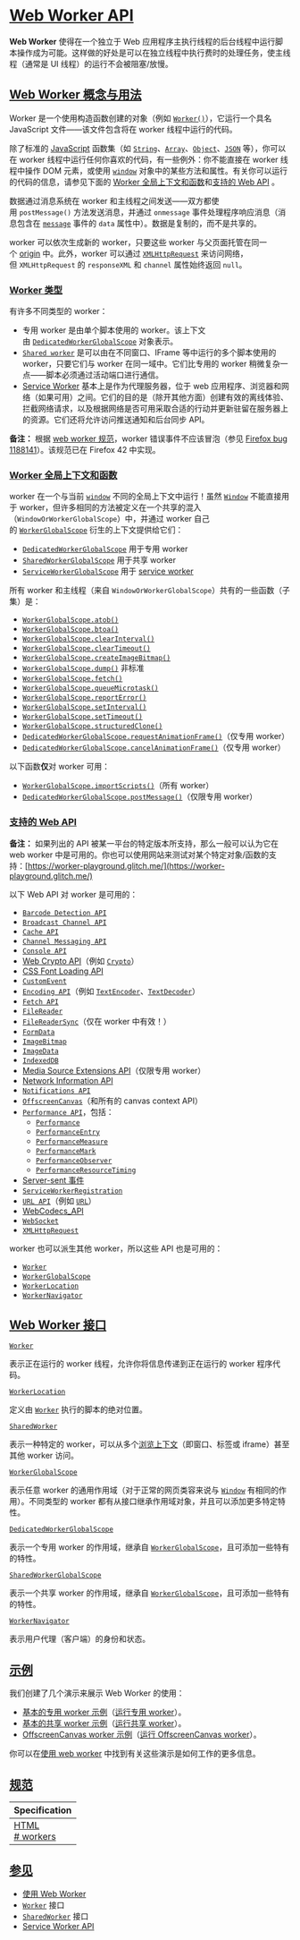 # [Web Worker API](https://developer.mozilla.org/zh-CN/docs/Web/API/Web_Workers_API)
**Web Worker** 使得在一个独立于 Web 应用程序主执行线程的后台线程中运行脚本操作成为可能。这样做的好处是可以在独立线程中执行费时的处理任务，使主线程（通常是 UI 线程）的运行不会被阻塞/放慢。

## [Web Worker 概念与用法](https://developer.mozilla.org/zh-CN/docs/Web/API/Web_Workers_API#web_worker_%E6%A6%82%E5%BF%B5%E4%B8%8E%E7%94%A8%E6%B3%95)

Worker 是一个使用构造函数创建的对象（例如 [`Worker()`](https://developer.mozilla.org/zh-CN/docs/Web/API/Worker/Worker "Worker()")），它运行一个具名 JavaScript 文件——该文件包含将在 worker 线程中运行的代码。

除了标准的 [JavaScript](https://developer.mozilla.org/zh-CN/docs/Web/JavaScript) 函数集（如 [`String`](https://developer.mozilla.org/zh-CN/docs/Web/JavaScript/Reference/Global_Objects/String)、[`Array`](https://developer.mozilla.org/zh-CN/docs/Web/JavaScript/Reference/Global_Objects/Array)、[`Object`](https://developer.mozilla.org/zh-CN/docs/Web/JavaScript/Reference/Global_Objects/Object)、[`JSON`](https://developer.mozilla.org/zh-CN/docs/Web/JavaScript/Reference/Global_Objects/JSON) 等），你可以在 worker 线程中运行任何你喜欢的代码，有一些例外：你不能直接在 worker 线程中操作 DOM 元素，或使用 [`window`](https://developer.mozilla.org/zh-CN/docs/Web/API/Window) 对象中的某些方法和属性。有关你可以运行的代码的信息，请参见下面的 [Worker 全局上下文和函数](https://developer.mozilla.org/zh-CN/docs/Web/API/Web_Workers_API#worker_%E5%85%A8%E5%B1%80%E4%B8%8A%E4%B8%8B%E6%96%87%E5%92%8C%E5%87%BD%E6%95%B0)和[支持的 Web API](https://developer.mozilla.org/zh-CN/docs/Web/API/Web_Workers_API#%E6%94%AF%E6%8C%81%E7%9A%84_web_api) 。

数据通过消息系统在 worker 和主线程之间发送——双方都使用 `postMessage()` 方法发送消息，并通过 `onmessage` 事件处理程序响应消息（消息包含在 [`message`](https://developer.mozilla.org/zh-CN/docs/Web/API/Worker/message_event "message") 事件的 `data` 属性中）。数据是复制的，而不是共享的。

worker 可以依次生成新的 worker，只要这些 worker 与父页面托管在同一个 [origin](https://developer.mozilla.org/zh-CN/docs/Glossary/Origin) 中。此外，worker 可以通过 [`XMLHttpRequest`](https://developer.mozilla.org/zh-CN/docs/Web/API/XMLHttpRequest) 来访问网络，但 `XMLHttpRequest` 的 `responseXML` 和 `channel` 属性始终返回 `null`。

### [Worker 类型](https://developer.mozilla.org/zh-CN/docs/Web/API/Web_Workers_API#worker_%E7%B1%BB%E5%9E%8B)

有许多不同类型的 worker：

- 专用 worker 是由单个脚本使用的 worker。该上下文由 [`DedicatedWorkerGlobalScope`](https://developer.mozilla.org/zh-CN/docs/Web/API/DedicatedWorkerGlobalScope) 对象表示。
- [`Shared worker`](https://developer.mozilla.org/zh-CN/docs/Web/API/SharedWorker "Shared worker") 是可以由在不同窗口、IFrame 等中运行的多个脚本使用的 worker，只要它们与 worker 在同一域中。它们比专用的 worker 稍微复杂一点——脚本必须通过活动端口进行通信。
- [Service Worker](https://developer.mozilla.org/zh-CN/docs/Web/API/Service_Worker_API) 基本上是作为代理服务器，位于 web 应用程序、浏览器和网络（如果可用）之间。它们的目的是（除开其他方面）创建有效的离线体验、拦截网络请求，以及根据网络是否可用采取合适的行动并更新驻留在服务器上的资源。它们还将允许访问推送通知和后台同步 API。

**备注：** 根据 [web worker 规范](https://html.spec.whatwg.org/multipage/workers.html#runtime-script-errors-2)，worker 错误事件不应该冒泡（参见 [Firefox bug 1188141](https://bugzil.la/1188141)）。该规范已在 Firefox 42 中实现。

### [Worker 全局上下文和函数](https://developer.mozilla.org/zh-CN/docs/Web/API/Web_Workers_API#worker_%E5%85%A8%E5%B1%80%E4%B8%8A%E4%B8%8B%E6%96%87%E5%92%8C%E5%87%BD%E6%95%B0)

worker 在一个与当前 [`window`](https://developer.mozilla.org/zh-CN/docs/Web/API/Window) 不同的全局上下文中运行！虽然 [`Window`](https://developer.mozilla.org/zh-CN/docs/Web/API/Window) 不能直接用于 worker，但许多相同的方法被定义在一个共享的混入（`WindowOrWorkerGlobalScope`）中，并通过 worker 自己的 [`WorkerGlobalScope`](https://developer.mozilla.org/en-US/docs/Web/API/WorkerGlobalScope) 衍生的上下文提供给它们：

- [`DedicatedWorkerGlobalScope`](https://developer.mozilla.org/zh-CN/docs/Web/API/DedicatedWorkerGlobalScope) 用于专用 worker
- [`SharedWorkerGlobalScope`](https://developer.mozilla.org/en-US/docs/Web/API/SharedWorkerGlobalScope) 用于共享 worker
- [`ServiceWorkerGlobalScope`](https://developer.mozilla.org/zh-CN/docs/Web/API/ServiceWorkerGlobalScope) 用于 [service worker](https://developer.mozilla.org/zh-CN/docs/Web/API/Service_Worker_API)

所有 worker 和主线程（来自 `WindowOrWorkerGlobalScope`）共有的一些函数（子集）是：

- [`WorkerGlobalScope.atob()`](https://developer.mozilla.org/zh-CN/docs/Web/API/WorkerGlobalScope/atob)
- [`WorkerGlobalScope.btoa()`](https://developer.mozilla.org/zh-CN/docs/Web/API/WorkerGlobalScope/btoa)
- [`WorkerGlobalScope.clearInterval()`](https://developer.mozilla.org/zh-CN/docs/Web/API/WorkerGlobalScope/clearInterval)
- [`WorkerGlobalScope.clearTimeout()`](https://developer.mozilla.org/zh-CN/docs/Web/API/WorkerGlobalScope/clearTimeout)
- [`WorkerGlobalScope.createImageBitmap()`](https://developer.mozilla.org/zh-CN/docs/Web/API/WorkerGlobalScope/createImageBitmap)
- [`WorkerGlobalScope.dump()`](https://developer.mozilla.org/en-US/docs/Web/API/WorkerGlobalScope/dump) 非标准
- [`WorkerGlobalScope.fetch()`](https://developer.mozilla.org/zh-CN/docs/Web/API/WorkerGlobalScope/fetch)
- [`WorkerGlobalScope.queueMicrotask()`](https://developer.mozilla.org/zh-CN/docs/Web/API/WorkerGlobalScope/queueMicrotask)
- [`WorkerGlobalScope.reportError()`](https://developer.mozilla.org/en-US/docs/Web/API/WorkerGlobalScope/reportError)
- [`WorkerGlobalScope.setInterval()`](https://developer.mozilla.org/zh-CN/docs/Web/API/WorkerGlobalScope/setInterval)
- [`WorkerGlobalScope.setTimeout()`](https://developer.mozilla.org/zh-CN/docs/Web/API/WorkerGlobalScope/setTimeout)
- [`WorkerGlobalScope.structuredClone()`](https://developer.mozilla.org/zh-CN/docs/Web/API/WorkerGlobalScope/structuredClone)
- [`DedicatedWorkerGlobalScope.requestAnimationFrame()`](https://developer.mozilla.org/en-US/docs/Web/API/DedicatedWorkerGlobalScope/requestAnimationFrame)（仅专用 worker）
- [`DedicatedWorkerGlobalScope.cancelAnimationFrame()`](https://developer.mozilla.org/en-US/docs/Web/API/DedicatedWorkerGlobalScope/cancelAnimationFrame)（仅专用 worker）

以下函数**仅**对 worker 可用：

- [`WorkerGlobalScope.importScripts()`](https://developer.mozilla.org/zh-CN/docs/Web/API/WorkerGlobalScope/importScripts)（所有 worker）
- [`DedicatedWorkerGlobalScope.postMessage()`](https://developer.mozilla.org/en-US/docs/Web/API/DedicatedWorkerGlobalScope/postMessage)（仅限专用 worker）

### [支持的 Web API](https://developer.mozilla.org/zh-CN/docs/Web/API/Web_Workers_API#%E6%94%AF%E6%8C%81%E7%9A%84_web_api)

**备注：** 如果列出的 API 被某一平台的特定版本所支持，那么一般可以认为它在 web worker 中是可用的。你也可以使用网站来测试对某个特定对象/函数的支持：[https://worker-playground.glitch.me/](https://worker-playground.glitch.me/)

以下 Web API 对 worker 是可用的：

- [`Barcode Detection API`](https://developer.mozilla.org/zh-CN/docs/Web/API/Barcode_Detection_API "Barcode Detection API")
- [`Broadcast Channel API`](https://developer.mozilla.org/zh-CN/docs/Web/API/Broadcast_Channel_API "Broadcast Channel API")
- [`Cache API`](https://developer.mozilla.org/zh-CN/docs/Web/API/Cache "Cache API")
- [`Channel Messaging API`](https://developer.mozilla.org/zh-CN/docs/Web/API/Channel_Messaging_API "Channel Messaging API")
- [`Console API`](https://developer.mozilla.org/zh-CN/docs/Web/API/Console_API "Console API")
- [Web Crypto API](https://developer.mozilla.org/zh-CN/docs/Web/API/Web_Crypto_API)（例如 [`Crypto`](https://developer.mozilla.org/zh-CN/docs/Web/API/Crypto)）
- [CSS Font Loading API](https://developer.mozilla.org/zh-CN/docs/Web/API/CSS_Font_Loading_API)
- [`CustomEvent`](https://developer.mozilla.org/zh-CN/docs/Web/API/CustomEvent)
- [`Encoding API`](https://developer.mozilla.org/zh-CN/docs/Web/API/Encoding_API "Encoding API")（例如 [`TextEncoder`](https://developer.mozilla.org/zh-CN/docs/Web/API/TextEncoder)、[`TextDecoder`](https://developer.mozilla.org/zh-CN/docs/Web/API/TextDecoder)）
- [`Fetch API`](https://developer.mozilla.org/zh-CN/docs/Web/API/Fetch_API "Fetch API")
- [`FileReader`](https://developer.mozilla.org/zh-CN/docs/Web/API/FileReader)
- [`FileReaderSync`](https://developer.mozilla.org/zh-CN/docs/Web/API/FileReaderSync)（仅在 worker 中有效！）
- [`FormData`](https://developer.mozilla.org/zh-CN/docs/Web/API/FormData)
- [`ImageBitmap`](https://developer.mozilla.org/zh-CN/docs/Web/API/ImageBitmap)
- [`ImageData`](https://developer.mozilla.org/zh-CN/docs/Web/API/ImageData)
- [`IndexedDB`](https://developer.mozilla.org/zh-CN/docs/Web/API/IndexedDB_API "IndexedDB")
- [Media Source Extensions API](https://developer.mozilla.org/zh-CN/docs/Web/API/Media_Source_Extensions_API "Media Source Extensions API")（仅限专用 worker）
- [Network Information API](https://developer.mozilla.org/zh-CN/docs/Web/API/Network_Information_API)
- [`Notifications API`](https://developer.mozilla.org/zh-CN/docs/Web/API/Notifications_API "Notifications API")
- [`OffscreenCanvas`](https://developer.mozilla.org/zh-CN/docs/Web/API/OffscreenCanvas)（和所有的 canvas context API）
- [`Performance API`](https://developer.mozilla.org/zh-CN/docs/Web/API/Performance_API "Performance API")，包括：
    - [`Performance`](https://developer.mozilla.org/zh-CN/docs/Web/API/Performance)
    - [`PerformanceEntry`](https://developer.mozilla.org/zh-CN/docs/Web/API/PerformanceEntry)
    - [`PerformanceMeasure`](https://developer.mozilla.org/en-US/docs/Web/API/PerformanceMeasure)
    - [`PerformanceMark`](https://developer.mozilla.org/en-US/docs/Web/API/PerformanceMark)
    - [`PerformanceObserver`](https://developer.mozilla.org/zh-CN/docs/Web/API/PerformanceObserver)
    - [`PerformanceResourceTiming`](https://developer.mozilla.org/zh-CN/docs/Web/API/PerformanceResourceTiming)
- [Server-sent 事件](https://developer.mozilla.org/zh-CN/docs/Web/API/Server-sent_events)
- [`ServiceWorkerRegistration`](https://developer.mozilla.org/en-US/docs/Web/API/ServiceWorkerRegistration)
- [`URL API`](https://developer.mozilla.org/zh-CN/docs/Web/API/URL_API "URL API")（例如 [`URL`](https://developer.mozilla.org/zh-CN/docs/Web/API/URL)）
- [WebCodecs_API](https://developer.mozilla.org/zh-CN/docs/Web/API/WebCodecs_API)
- [`WebSocket`](https://developer.mozilla.org/zh-CN/docs/Web/API/WebSocket)
- [`XMLHttpRequest`](https://developer.mozilla.org/zh-CN/docs/Web/API/XMLHttpRequest)

worker 也可以派生其他 worker，所以这些 API 也是可用的：

- [`Worker`](https://developer.mozilla.org/zh-CN/docs/Web/API/Worker)
- [`WorkerGlobalScope`](https://developer.mozilla.org/en-US/docs/Web/API/WorkerGlobalScope)
- [`WorkerLocation`](https://developer.mozilla.org/en-US/docs/Web/API/WorkerLocation)
- [`WorkerNavigator`](https://developer.mozilla.org/en-US/docs/Web/API/WorkerNavigator)

## [Web Worker 接口](https://developer.mozilla.org/zh-CN/docs/Web/API/Web_Workers_API#web_worker_%E6%8E%A5%E5%8F%A3)

[`Worker`](https://developer.mozilla.org/zh-CN/docs/Web/API/Worker)

表示正在运行的 worker 线程，允许你将信息传递到正在运行的 worker 程序代码。

[`WorkerLocation`](https://developer.mozilla.org/en-US/docs/Web/API/WorkerLocation)

定义由 [`Worker`](https://developer.mozilla.org/zh-CN/docs/Web/API/Worker) 执行的脚本的绝对位置。

[`SharedWorker`](https://developer.mozilla.org/zh-CN/docs/Web/API/SharedWorker)

表示一种特定的 worker，可以从多个[浏览上下文](https://developer.mozilla.org/zh-CN/docs/Glossary/Browsing_context)（即窗口、标签或 iframe）甚至其他 worker 访问。

[`WorkerGlobalScope`](https://developer.mozilla.org/en-US/docs/Web/API/WorkerGlobalScope)

表示任意 worker 的通用作用域（对于正常的网页类容来说与 [`Window`](https://developer.mozilla.org/zh-CN/docs/Web/API/Window) 有相同的作用）。不同类型的 worker 都有从接口继承作用域对象，并且可以添加更多特定特性。

[`DedicatedWorkerGlobalScope`](https://developer.mozilla.org/zh-CN/docs/Web/API/DedicatedWorkerGlobalScope)

表示一个专用 worker 的作用域，继承自 [`WorkerGlobalScope`](https://developer.mozilla.org/en-US/docs/Web/API/WorkerGlobalScope)，且可添加一些特有的特性。

[`SharedWorkerGlobalScope`](https://developer.mozilla.org/en-US/docs/Web/API/SharedWorkerGlobalScope)

表示一个共享 worker 的作用域，继承自 [`WorkerGlobalScope`](https://developer.mozilla.org/en-US/docs/Web/API/WorkerGlobalScope)，且可添加一些特有的特性。

[`WorkerNavigator`](https://developer.mozilla.org/en-US/docs/Web/API/WorkerNavigator)

表示用户代理（客户端）的身份和状态。

## [示例](https://developer.mozilla.org/zh-CN/docs/Web/API/Web_Workers_API#%E7%A4%BA%E4%BE%8B)

我们创建了几个演示来展示 Web Worker 的使用：

- [基本的专用 worker 示例](https://github.com/mdn/dom-examples/tree/main/web-workers/simple-web-worker)（[运行专用 worker](https://mdn.github.io/dom-examples/web-workers/simple-web-worker/)）。
- [基本的共享 worker 示例](https://github.com/mdn/dom-examples/tree/main/web-workers/simple-shared-worker)（[运行共享 worker](https://mdn.github.io/dom-examples/web-workers/simple-shared-worker/)）。
- [OffscreenCanvas worker 示例](https://github.com/mdn/dom-examples/tree/main/web-workers/offscreen-canvas-worker)（[运行 OffscreenCanvas worker](https://mdn.github.io/dom-examples/web-workers/offscreen-canvas-worker/)）。

你可以在[使用 web worker](https://developer.mozilla.org/zh-CN/docs/Web/API/Web_Workers_API/Using_web_workers) 中找到有关这些演示是如何工作的更多信息。

## [规范](https://developer.mozilla.org/zh-CN/docs/Web/API/Web_Workers_API#%E8%A7%84%E8%8C%83)

|Specification|
|---|
|[HTML  <br># workers](https://html.spec.whatwg.org/multipage/workers.html#workers)|

## [参见](https://developer.mozilla.org/zh-CN/docs/Web/API/Web_Workers_API#%E5%8F%82%E8%A7%81)

- [使用 Web Worker](https://developer.mozilla.org/zh-CN/docs/Web/API/Web_Workers_API/Using_web_workers)
- [`Worker`](https://developer.mozilla.org/zh-CN/docs/Web/API/Worker) 接口
- [`SharedWorker`](https://developer.mozilla.org/zh-CN/docs/Web/API/SharedWorker) 接口
- [Service Worker API](https://developer.mozilla.org/zh-CN/docs/Web/API/Service_Worker_API)